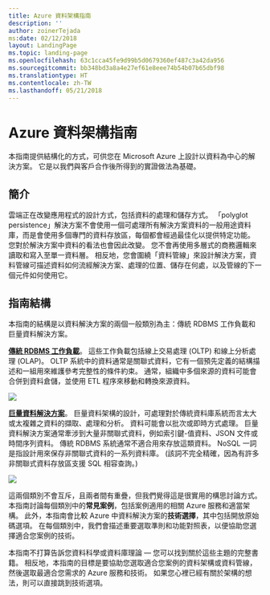 ```yaml
---
title: Azure 資料架構指南
description: ''
author: zoinerTejada
ms:date: 02/12/2018
layout: LandingPage
ms.topic: landing-page
ms.openlocfilehash: 63c1cca45fe9d99b5d0679360ef487c3a42da956
ms.sourcegitcommit: bb348bd3a8a4e27ef61e8eee74b54b07b65dbf98
ms.translationtype: HT
ms.contentlocale: zh-TW
ms.lasthandoff: 05/21/2018
---
```

# <a name="azure-data-architecture-guide"></a>Azure 資料架構指南

本指南提供結構化的方式，可供您在 Microsoft Azure 上設計以資料為中心的解決方案。 它是以我們與客戶合作後所得到的實證做法為基礎。

## <a name="introduction"></a>簡介

雲端正在改變應用程式的設計方式，包括資料的處理和儲存方式。 「polyglot persistence」解決方案不會使用一個可處理所有解決方案資料的一般用途資料庫，而是會使用多個專門的資料存放區，每個都會經過最佳化以提供特定功能。 您對於解決方案中資料的看法也會因此改變。 您不會再使用多層式的商務邏輯來讀取和寫入至單一資料層。 相反地，您會圍繞「資料管線」來設計解決方案，資料管線可描述資料如何流經解決方案、處理的位置、儲存在何處，以及管線的下一個元件如何使用它。 

## <a name="how-this-guide-is-structured"></a>指南結構

本指南的結構是以資料解決方案的兩個一般類別為主：傳統 RDBMS 工作負載和巨量資料解決方案。 

**[傳統 RDBMS 工作負載](./relational-data/index.md)**。 這些工作負載包括線上交易處理 (OLTP) 和線上分析處理 (OLAP)。 OLTP 系統中的資料通常是關聯式資料，它有一個預先定義的結構描述和一組用來維護參考完整性的條件約束。 通常，組織中多個來源的資料可能會合併到資料倉儲，並使用 ETL 程序來移動和轉換來源資料。

![](./images/guide-rdbms.svg)

**[巨量資料解決方案](./big-data/index.md)**。 巨量資料架構的設計，可處理對於傳統資料庫系統而言太大或太複雜之資料的擷取、處理和分析。 資料可能會以批次或即時方式處理。 巨量資料解決方案通常牽涉到大量非關聯式資料，例如索引鍵-值資料、JSON 文件或時間序列資料。 傳統 RDBMS 系統通常不適合用來存放這類資料。 NoSQL 一詞是指設計用來保存非關聯式資料的一系列資料庫。 (該詞不完全精確，因為有許多非關聯式資料存放區支援 SQL 相容查詢。)

![](./images/guide-big-data.svg)

這兩個類別不會互斥，且兩者間有重疊，但我們覺得這是很實用的構思討論方式。 本指南討論每個類別中的**常見案例**，包括案例適用的相關 Azure 服務和適當架構。 此外，本指南會比較 Azure 中資料解決方案的**技術選擇**，其中包括開放原始碼選項。 在每個類別中，我們會描述重要選取準則和功能對照表，以便協助您選擇適合您案例的技術。 

本指南不打算告訴您資料科學或資料庫理論 &mdash; 您可以找到關於這些主題的完整書籍。 相反地，本指南的目標是要協助您選取適合您案例的資料架構或資料管線，然後選取最適合您需求的 Azure 服務和技術。 如果您心裡已經有關於架構的想法，則可以直接跳到技術選項。
